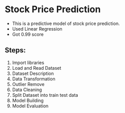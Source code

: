 # Stock Price Prediction
  - This is a predictive model of stock price prediction. 
  - Used Linear Regression
  - Got 0.99 score

## Steps:
1. Import libraries
2. Load and Read Dataset
3. Dataset Description
4. Data Transformation
5. Outlier Remove
6. Data Cleaning
7. Split Dataset into train test data
8. Model Building
9. Model Evaluation
